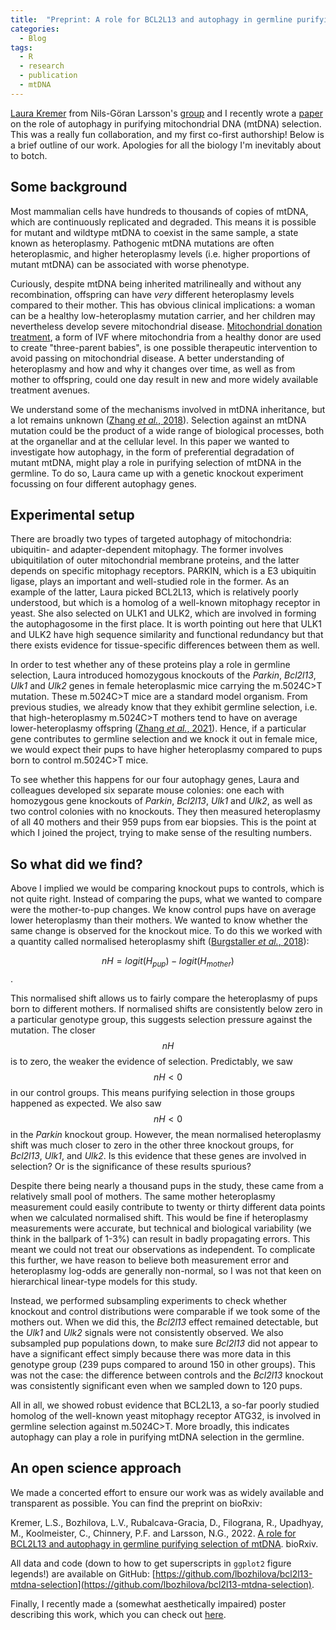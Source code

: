 ```yaml
---
title:  "Preprint: A role for BCL2L13 and autophagy in germline purifying selection of mtDNA"
categories:
  - Blog
tags:
  - R
  - research
  - publication
  - mtDNA
---
```


[Laura Kremer](https://staff.ki.se/people/laura-kremer) from Nils-Göran Larsson's [group](https://ki.se/en/mbb/nils-goran-larsson-group) and I recently wrote a [paper](https://www.biorxiv.org/content/10.1101/2022.09.02.506367v1) on the role of autophagy in purifying mitochondrial DNA (mtDNA) selection. This was a really fun collaboration, and my first co-first authorship! Below is a brief outline of our work. Apologies for all the biology I'm inevitably about to botch.

## Some background

Most mammalian cells have hundreds to thousands of copies of mtDNA, which are continuously replicated and degraded. This means it is possible for mutant and wildtype mtDNA to coexist in the same sample, a state known as heteroplasmy. Pathogenic mtDNA mutations are often heteroplasmic, and higher heteroplasmy levels (i.e. higher proportions of mutant mtDNA) can be associated with worse phenotype.

Curiously, despite mtDNA being inherited matrilineally and without any recombination, offspring can have _very_ different heteroplasmy levels compared to their mother. This has obvious clinical implications: a woman can be a healthy low-heteroplasmy mutation carrier, and her children may nevertheless develop severe mitochondrial disease. [Mitochondrial donation treatment](https://www.hfea.gov.uk/treatments/embryo-testing-and-treatments-for-disease/mitochondrial-donation-treatment/), a form of IVF where mitochondria from a healthy donor are used to create "three-parent babies", is one possible therapeutic intervention to avoid passing on mitochondrial disease. A better understanding of heteroplasmy and how and why it changes over time, as well as from mother to offspring, could one day result in new and more widely available treatment avenues.

We understand some of the mechanisms involved in mtDNA inheritance, but a lot remains unknown ([Zhang _et al._, 2018](https://portlandpress.com/essaysbiochem/article/62/3/225/78534/The-mitochondrial-DNA-genetic-bottleneck)). Selection against an mtDNA mutation could be the product of a wide range of biological processes, both at the organellar and at the cellular level. In this paper we wanted to investigate how autophagy, in the form of preferential degradation of mutant mtDNA, might play a role in purifying selection of mtDNA in the germline. To do so, Laura came up with a genetic knockout experiment focussing on four different autophagy genes.

## Experimental setup

There are broadly two types of targeted autophagy of mitochondria: ubiquitin- and adapter-dependent mitophagy. The former involves ubiquitilation of outer mitochondrial membrane proteins, and the latter depends on specific mitophagy receptors. PARKIN, which is a E3 ubiquitin ligase, plays an important and well-studied role in the former. As an example of the latter, Laura picked BCL2L13, which is relatively poorly understood, but which is a homolog of a well-known mitophagy receptor in yeast. She also selected on ULK1 and ULK2, which are involved in forming the autophagosome in the first place. It is worth pointing out here that ULK1 and ULK2 have high sequence similarity and functional redundancy but that there exists evidence for tissue-specific differences between them as well.

In order to test whether any of these proteins play a role in germline selection, Laura introduced homozygous knockouts of the _Parkin_, _Bcl2l13_, _Ulk1_ and _Ulk2_ genes in female heteroplasmic mice carrying the m.5024C>T mutation. These m.5024C>T mice are a standard model organism. From previous studies, we already know that they exhibit germline selection, i.e. that high-heteroplasmy m.5024C>T mothers tend to have on average lower-heteroplasmy offspring ([Zhang _et al._, 2021](https://pubmed.ncbi.nlm.nih.gov/34878831/)). Hence, if a particular gene contributes to germline selection and we knock it out in female mice, we would expect their pups to have higher heteroplasmy compared to pups born to control m.5024C>T mice.

To see whether this happens for our four autophagy genes, Laura and colleagues developed six separate mouse colonies: one each with homozygous gene knockouts of _Parkin_, _Bcl2l13_, _Ulk1_ and _Ulk2_, as well as two control colonies with no knockouts. They then measured heteroplasmy of all 40 mothers and their 959 pups from ear biopsies. This is the point at which I joined the project, trying to make sense of the resulting numbers.

## So what did we find?

Above I implied we would be comparing knockout pups to controls, which is not quite right. Instead of comparing the pups, what we wanted to compare were the mother-to-pup changes. We know control pups have on average lower heteroplasmy than their mothers. We wanted to know whether the same change is observed for the knockout mice. To do this we worked with a quantity called normalised heteroplasmy shift ([Burgstaller _et al._, 2018](https://www.nature.com/articles/s41467-018-04797-2)):

$$nH = logit(H_{pup}) - logit(H_{mother})$$.

This normalised shift allows us to fairly compare the heteroplasmy of pups born to different mothers. If normalised shifts are consistently below zero in a particular genotype group, this suggests selection pressure against the mutation. The closer $$nH$$ is to zero, the weaker the evidence of selection. Predictably, we saw $$nH < 0$$ in our control groups. This means purifying selection in those groups happened as expected. We also saw $$nH < 0$$ in the _Parkin_ knockout group. However, the mean normalised heteroplasmy shift was much closer to zero in the other three knockout groups, for _Bcl2l13_, _Ulk1_, and _Ulk2_. Is this evidence that these genes are involved in selection? Or is the significance of these results spurious?

Despite there being nearly a thousand pups in the study, these came from a relatively small pool of mothers. The same mother heteroplasmy measurement could easily contribute to twenty or thirty different data points when we calculated normalised shift. This would be fine if heteroplasmy measurements were accurate, but technical and biological variability (we think in the ballpark of 1-3%) can result in badly propagating errors. This meant we could not treat our observations as independent. To complicate this further, we have reason to believe both measurement error and heteroplasmy log-odds are generally non-normal, so I was not that keen on hierarchical linear-type models for this study.

Instead, we performed subsampling experiments to check whether knockout and control distributions were comparable if we took some of the mothers out. When we did this, the _Bcl2l13_ effect remained detectable, but the _Ulk1_ and _Ulk2_ signals were not consistently observed. We also subsampled pup populations down, to make sure _Bcl2l13_ did not appear to have a significant effect simply because there was more data in this genotype group (239 pups compared to around 150 in other groups). This was not the case: the difference between controls and the _Bcl2l13_ knockout was consistently significant even when we sampled down to 120 pups.

All in all, we showed robust evidence that BCL2L13, a so-far poorly studied homolog of the well-known yeast mitophagy receptor ATG32, is involved in germline selection against m.5024C>T. More broadly, this indicates autophagy can play a role in purifying mtDNA selection in the germline.

## An open science approach

We made a concerted effort to ensure our work was as widely available and transparent as possible. You can find the preprint on bioRxiv:

Kremer, L.S., Bozhilova, L.V., Rubalcava-Gracia, D., Filograna, R., Upadhyay, M., Koolmeister, C., Chinnery, P.F. and Larsson, N.G., 2022. [A role for BCL2L13 and autophagy in germline purifying selection of mtDNA](https://www.biorxiv.org/content/10.1101/2022.09.02.506367v1.full). bioRxiv.

All data and code (down to how to get superscripts in `ggplot2` figure legends!) are available on GitHub: [https://github.com/lbozhilova/bcl2l13-mtdna-selection](https://github.com/lbozhilova/bcl2l13-mtdna-selection).

Finally, I recently made a (somewhat aesthetically impaired) poster describing this work, which you can check out [here](/assets/pdfs/poster_LyubaBozhilova_MBUSymp_2022.pdf).
